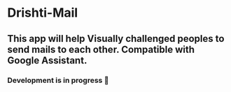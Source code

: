 # Drishti-Mail

## This app will help Visually challenged peoples to send mails to each other. Compatible with Google Assistant.

### Development is in progress 🚧
